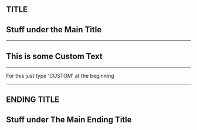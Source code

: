 ﻿## TITLE
## Stuff under the Main Title

---

## This is some Custom Text

---

For this just type 'CUSTOM' at the beginning

---

## ENDING TITLE
## Stuff under The Main Ending Title
